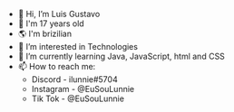 <!--ts-->
   * 👋 Hi, I’m Luis Gustavo
   * 👤 I'm 17 years old
   * 🌎 I'm brizilian
   * 👀 I’m interested in Technologies
   * 🌱 I’m currently learning Java, JavaScript, html and CSS
   * 📫 How to reach me:
      * Discord - ilunnie#5704
      * Instagram - @EuSouLunnie
      * Tik Tok - @EuSouLunnie
<!--te-->

<!---
ilunnie/ilunnie is a ✨ special ✨ repository because its `README.md` (this file) appears on your GitHub profile.
You can click the Preview link to take a look at your changes.
--->
